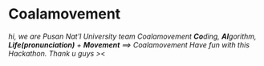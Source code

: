# Coalamovement

_hi, we are Pusan Nat'l University team Coalamovement
**Co**ding, **Al**gorithm, **Life(pronunciation)** + **Movement** ==> Coalamovement
Have fun with this Hackathon.
Thank u guys >_<
